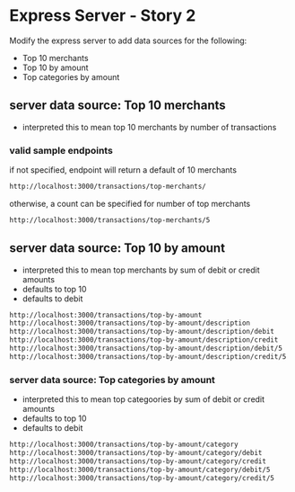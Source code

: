 # Express Server - Story 2

Modify the express server to add data sources for the following:

- Top 10 merchants
- Top 10 by amount
- Top categories by amount

## server data source: Top 10 merchants

- interpreted this to mean top 10 merchants by number of transactions  

### valid sample endpoints 

if not specified, endpoint will return a default of 10 merchants

```bash
http://localhost:3000/transactions/top-merchants/
```

otherwise, a count can be specified for number of top merchants
```bash
http://localhost:3000/transactions/top-merchants/5
```

## server data source: Top 10 by amount

- interpreted this to mean top merchants by sum of debit or credit amounts 
- defaults to top 10
- defaults to debit


```bash
http://localhost:3000/transactions/top-by-amount
http://localhost:3000/transactions/top-by-amount/description
http://localhost:3000/transactions/top-by-amount/description/debit
http://localhost:3000/transactions/top-by-amount/description/credit
http://localhost:3000/transactions/top-by-amount/description/debit/5
http://localhost:3000/transactions/top-by-amount/description/credit/5
```

### server data source: Top categories by amount

- interpreted this to mean top categoories by sum of debit or credit amounts 
- defaults to top 10
- defaults to debit

```bash
http://localhost:3000/transactions/top-by-amount/category
http://localhost:3000/transactions/top-by-amount/category/debit
http://localhost:3000/transactions/top-by-amount/category/credit
http://localhost:3000/transactions/top-by-amount/category/debit/5
http://localhost:3000/transactions/top-by-amount/category/credit/5
```
